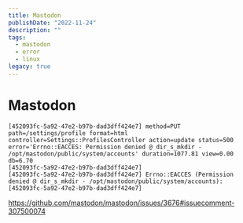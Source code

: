 ```yaml
---
title: Mastodon
publishDate: "2022-11-24"
description: ""
tags:
  - mastodon
  - error
  - linux
legacy: true
---
```


# Mastodon

```
[452093fc-5a92-47e2-b97b-dad3dff424e7] method=PUT path=/settings/profile format=html controller=Settings::ProfilesController action=update status=500 error='Errno::EACCES: Permission denied @ dir_s_mkdir - /opt/mastodon/public/system/accounts' duration=1077.81 view=0.00 db=6.70
[452093fc-5a92-47e2-b97b-dad3dff424e7]
[452093fc-5a92-47e2-b97b-dad3dff424e7] Errno::EACCES (Permission denied @ dir_s_mkdir - /opt/mastodon/public/system/accounts):
[452093fc-5a92-47e2-b97b-dad3dff424e7]
```

https://github.com/mastodon/mastodon/issues/3676#issuecomment-307500074
